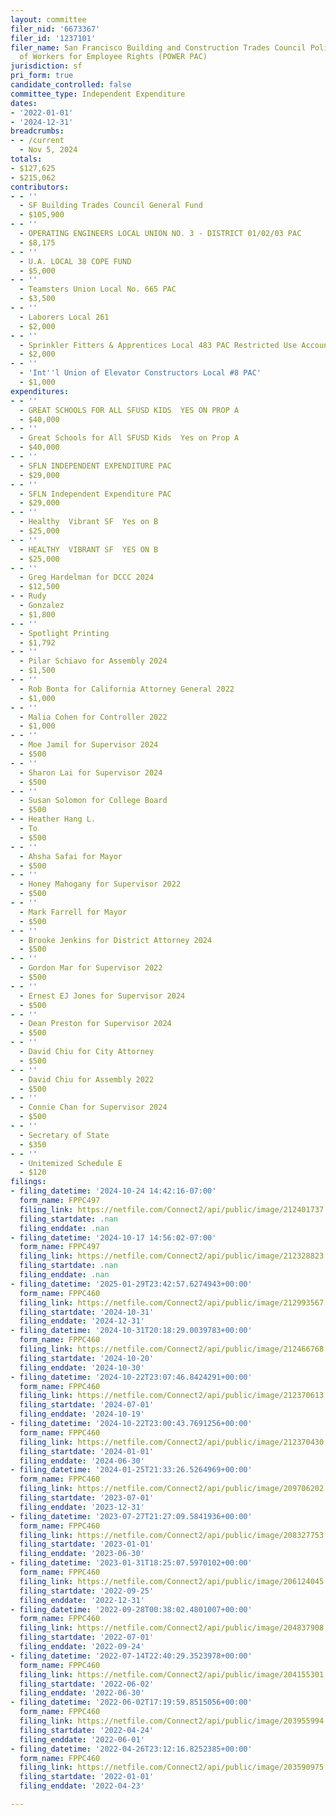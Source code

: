 ```yaml
---
layout: committee
filer_nid: '6673367'
filer_id: '1237101'
filer_name: San Francisco Building and Construction Trades Council Political Organization
  of Workers for Employee Rights (POWER PAC)
jurisdiction: sf
pri_form: true
candidate_controlled: false
committee_type: Independent Expenditure
dates:
- '2022-01-01'
- '2024-12-31'
breadcrumbs:
- - /current
  - Nov 5, 2024
totals:
- $127,625
- $215,062
contributors:
- - ''
  - SF Building Trades Council General Fund
  - $105,900
- - ''
  - OPERATING ENGINEERS LOCAL UNION NO. 3 - DISTRICT 01/02/03 PAC
  - $8,175
- - ''
  - U.A. LOCAL 38 COPE FUND
  - $5,000
- - ''
  - Teamsters Union Local No. 665 PAC
  - $3,500
- - ''
  - Laborers Local 261
  - $2,000
- - ''
  - Sprinkler Fitters & Apprentices Local 483 PAC Restricted Use Account
  - $2,000
- - ''
  - 'Int''l Union of Elevator Constructors Local #8 PAC'
  - $1,000
expenditures:
- - ''
  - GREAT SCHOOLS FOR ALL SFUSD KIDS  YES ON PROP A
  - $40,000
- - ''
  - Great Schools for All SFUSD Kids  Yes on Prop A
  - $40,000
- - ''
  - SFLN INDEPENDENT EXPENDITURE PAC
  - $29,000
- - ''
  - SFLN Independent Expenditure PAC
  - $29,000
- - ''
  - Healthy  Vibrant SF  Yes on B
  - $25,000
- - ''
  - HEALTHY  VIBRANT SF  YES ON B
  - $25,000
- - ''
  - Greg Hardelman for DCCC 2024
  - $12,500
- - Rudy
  - Gonzalez
  - $1,800
- - ''
  - Spotlight Printing
  - $1,792
- - ''
  - Pilar Schiavo for Assembly 2024
  - $1,500
- - ''
  - Rob Bonta for California Attorney General 2022
  - $1,000
- - ''
  - Malia Cohen for Controller 2022
  - $1,000
- - ''
  - Moe Jamil for Supervisor 2024
  - $500
- - ''
  - Sharon Lai for Supervisor 2024
  - $500
- - ''
  - Susan Solomon for College Board
  - $500
- - Heather Hang L.
  - To
  - $500
- - ''
  - Ahsha Safai for Mayor
  - $500
- - ''
  - Honey Mahogany for Supervisor 2022
  - $500
- - ''
  - Mark Farrell for Mayor
  - $500
- - ''
  - Brooke Jenkins for District Attorney 2024
  - $500
- - ''
  - Gordon Mar for Supervisor 2022
  - $500
- - ''
  - Ernest EJ Jones for Supervisor 2024
  - $500
- - ''
  - Dean Preston for Supervisor 2024
  - $500
- - ''
  - David Chiu for City Attorney
  - $500
- - ''
  - David Chiu for Assembly 2022
  - $500
- - ''
  - Connie Chan for Supervisor 2024
  - $500
- - ''
  - Secretary of State
  - $350
- - ''
  - Unitemized Schedule E
  - $120
filings:
- filing_datetime: '2024-10-24 14:42:16-07:00'
  form_name: FPPC497
  filing_link: https://netfile.com/Connect2/api/public/image/212401737
  filing_startdate: .nan
  filing_enddate: .nan
- filing_datetime: '2024-10-17 14:56:02-07:00'
  form_name: FPPC497
  filing_link: https://netfile.com/Connect2/api/public/image/212328823
  filing_startdate: .nan
  filing_enddate: .nan
- filing_datetime: '2025-01-29T23:42:57.6274943+00:00'
  form_name: FPPC460
  filing_link: https://netfile.com/Connect2/api/public/image/212993567
  filing_startdate: '2024-10-31'
  filing_enddate: '2024-12-31'
- filing_datetime: '2024-10-31T20:18:29.0039783+00:00'
  form_name: FPPC460
  filing_link: https://netfile.com/Connect2/api/public/image/212466768
  filing_startdate: '2024-10-20'
  filing_enddate: '2024-10-30'
- filing_datetime: '2024-10-22T23:07:46.8424291+00:00'
  form_name: FPPC460
  filing_link: https://netfile.com/Connect2/api/public/image/212370613
  filing_startdate: '2024-07-01'
  filing_enddate: '2024-10-19'
- filing_datetime: '2024-10-22T23:00:43.7691256+00:00'
  form_name: FPPC460
  filing_link: https://netfile.com/Connect2/api/public/image/212370430
  filing_startdate: '2024-01-01'
  filing_enddate: '2024-06-30'
- filing_datetime: '2024-01-25T21:33:26.5264969+00:00'
  form_name: FPPC460
  filing_link: https://netfile.com/Connect2/api/public/image/209706202
  filing_startdate: '2023-07-01'
  filing_enddate: '2023-12-31'
- filing_datetime: '2023-07-27T21:27:09.5841936+00:00'
  form_name: FPPC460
  filing_link: https://netfile.com/Connect2/api/public/image/208327753
  filing_startdate: '2023-01-01'
  filing_enddate: '2023-06-30'
- filing_datetime: '2023-01-31T18:25:07.5970102+00:00'
  form_name: FPPC460
  filing_link: https://netfile.com/Connect2/api/public/image/206124045
  filing_startdate: '2022-09-25'
  filing_enddate: '2022-12-31'
- filing_datetime: '2022-09-28T00:38:02.4801007+00:00'
  form_name: FPPC460
  filing_link: https://netfile.com/Connect2/api/public/image/204837908
  filing_startdate: '2022-07-01'
  filing_enddate: '2022-09-24'
- filing_datetime: '2022-07-14T22:40:29.3523978+00:00'
  form_name: FPPC460
  filing_link: https://netfile.com/Connect2/api/public/image/204155301
  filing_startdate: '2022-06-02'
  filing_enddate: '2022-06-30'
- filing_datetime: '2022-06-02T17:19:59.8515056+00:00'
  form_name: FPPC460
  filing_link: https://netfile.com/Connect2/api/public/image/203955994
  filing_startdate: '2022-04-24'
  filing_enddate: '2022-06-01'
- filing_datetime: '2022-04-26T23:12:16.8252385+00:00'
  form_name: FPPC460
  filing_link: https://netfile.com/Connect2/api/public/image/203590975
  filing_startdate: '2022-01-01'
  filing_enddate: '2022-04-23'

---
```

